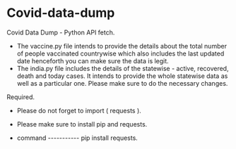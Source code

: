 # Covid-data-dump
Covid Data Dump - Python API fetch.

* The vaccine.py file intends to provide the details about the total number of people vaccinated countrywise which also includes the last updated date henceforth you can make sure the data is legit.
* The india.py file includes the details of the statewise - active, recovered, death and today cases. It intends to provide the whole statewise data as well as a particular one. Please make sure to do the necessary changes.


Required.

* Please do not forget to import  ( requests ).

* Please make sure to install pip and requests.

* command ----------- pip install requests.
